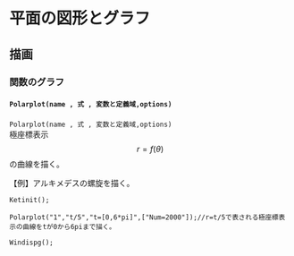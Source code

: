 # 平面の図形とグラフ  
## 描画  
### 関数のグラフ  
#### `Polarplot(name , 式 , 変数と定義域,options)`  
`Polarplot(name , 式 , 変数と定義域,options)`  
極座標表示 $$r = f(\theta)$$ の曲線を描く。  
  
【例】アルキメデスの螺旋を描く。  
```  
Ketinit();  
  
Polarplot("1","t/5","t=[0,6*pi]",["Num=2000"]);//r=t/5で表される極座標表示の曲線をtが0から6piまで描く。  
  
Windispg();  
```

